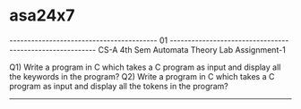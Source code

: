 # asa24x7

----------------------------------------- 01 ---------------------------------------------------------
CS-A 4th Sem Automata Theory Lab
Assignment-1


Q1) Write a program in C which takes a C program as input and display all the keywords in the program?
Q2) Write a program in C which takes a C program as input and display all the tokens in the program?

--------------------------------------------------------------------------------------------------------


